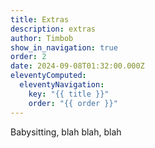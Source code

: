 ```yaml
---
title: Extras
description: extras
author: Timbob
show_in_navigation: true
order: 2
date: 2024-09-08T01:32:00.000Z
eleventyComputed:
  eleventyNavigation:
    key: "{{ title }}"
    order: "{{ order }}"
---
```

Babysitting, blah blah, blah
